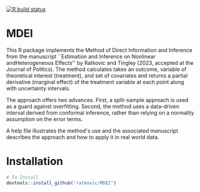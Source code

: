 <!-- badges: start -->
[![R build status](https://github.com/ratkovic/MDEI/workflows/R-CMD-check/badge.svg)](https://github.com/ratkovic/MDEI/actions)
<!-- badges: end -->

# MDEI
This R package implements the Method of Direct Information and Inference from the manuscript ``Estimation and Inference on Nonlinear andHeterogeneous Effects'' by Ratkovic and Tingley (2023, accepted at the Journal of Politics). The method calculates takes an outcome, variable of theoretical interest (treatment), and set of covariates and returns a partial derivative (marginal effect) of the treatment variable at each point along with uncertainty intervals.

The approach offers two advances. First, a split-sample approach is used as a guard against overfitting. Second, the method uses a data-driven interval derived from conformal inference, rather than relying on a normality assumption on the error terms.

A help file illustrates the method's use and the associated manuscript describes the approach and how to apply it in real world data.

# Installation #

```r
# To Install
devtools::install_github("ratkovic/MDEI")
```

